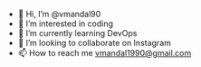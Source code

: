 - 👋 Hi, I’m @vmandal90
- 👀 I’m interested in coding
- 🌱 I’m currently learning DevOps
- 💞️ I’m looking to collaborate on Instagram
- 📫 How to reach me vmandal1990@gmail.com

<!---
vmandal90/vmandal90 is a ✨ special ✨ repository because its `README.md` (this file) appears on your GitHub profile.
You can click the Preview link to take a look at your changes.
--->
